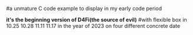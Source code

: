 #a unmature C code example to display in my early code period <br>

**it's the beginning version of D4Fi(the source of evil)**
#with flexible box in 10.25 10.28 11.11 11.17 in the year of 2023 on four different concrete date
